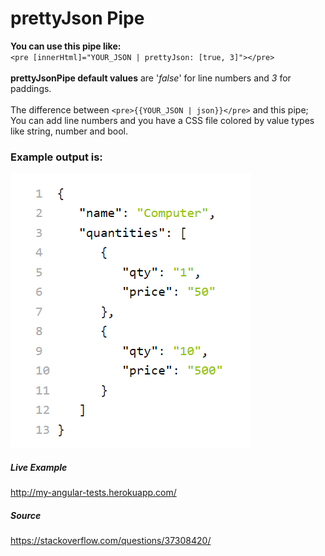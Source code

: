# prettyJson Pipe

**You can use this pipe like:**\
`<pre [innerHtml]="YOUR_JSON | prettyJson: [true, 3]"></pre>`\
\
**prettyJsonPipe default values** are '*false*' for line numbers and *3* for paddings. \
\
The difference between `<pre>{{YOUR_JSON | json}}</pre>` and this pipe; You can add line numbers and you have a CSS file colored by value types like string, number and bool.

### Example output is:
![Example Output](https://github.com/cmoztas/Angular-Pretty-Json-Pipe/blob/main/ex.png?raw=true "Example Output")

##### Live Example
http://my-angular-tests.herokuapp.com/ 

##### Source
https://stackoverflow.com/questions/37308420/
